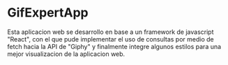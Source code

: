 # GifExpertApp
Esta aplicacion web se desarrollo en base a un framework de javascript "React", con el que
pude implementar el uso de consultas por medio de fetch hacia la API de "Giphy" y finalmente integre algunos estilos para una mejor visualizacion de la aplicacion web.  